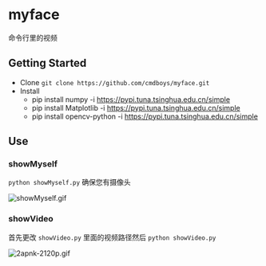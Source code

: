 # myface
命令行里的视频
## Getting Started

* Clone `git clone https://github.com/cmdboys/myface.git`
* Install 
  * pip install numpy -i https://pypi.tuna.tsinghua.edu.cn/simple
  * pip install Matplotlib -i https://pypi.tuna.tsinghua.edu.cn/simple
  * pip install opencv-python -i https://pypi.tuna.tsinghua.edu.cn/simple

## Use
### showMyself
`python showMyself.py` 确保您有摄像头    
  
![showMyself.gif](https://i.loli.net/2018/08/26/5b8219cd62b49.gif)


### showVideo
首先更改 `showVideo.py` 里面的视频路径然后 `python showVideo.py`    

![2apnk-2120p.gif](https://i.loli.net/2018/08/26/5b8219df964d6.gif)

